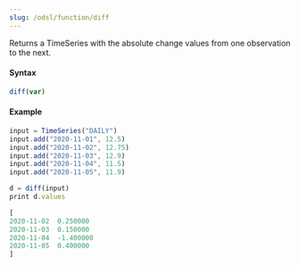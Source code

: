 ```yaml
---
slug: /odsl/function/diff
---
```

Returns a TimeSeries with the absolute change values from one observation to the next.

#### Syntax
```js
diff(var)
```
#### Example
```js
input = TimeSeries("DAILY")
input.add("2020-11-01", 12.5)
input.add("2020-11-02", 12.75)
input.add("2020-11-03", 12.9)
input.add("2020-11-04", 11.5)
input.add("2020-11-05", 11.9)

d = diff(input)
print d.values
```

```js
[
2020-11-02	0.250000
2020-11-03	0.150000
2020-11-04	-1.400000
2020-11-05	0.400000
]
```
